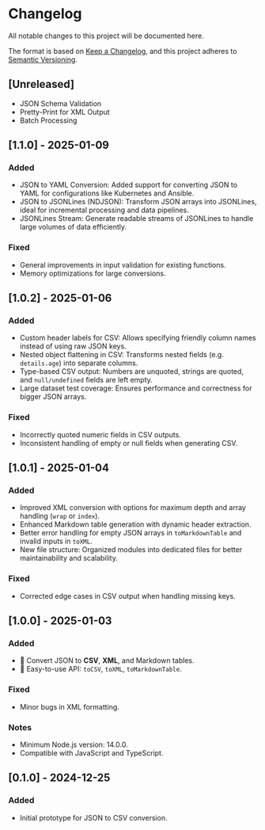 # Changelog

All notable changes to this project will be documented here.

The format is based on [Keep a Changelog](https://keepachangelog.com/), and this project adheres to [Semantic Versioning](https://semver.org/).

## [Unreleased]

- JSON Schema Validation
- Pretty-Print for XML Output
- Batch Processing

## [1.1.0] - 2025-01-09

### Added

- JSON to YAML Conversion: Added support for converting JSON to YAML for configurations like Kubernetes and Ansible.
- JSON to JSONLines (NDJSON): Transform JSON arrays into JSONLines, ideal for incremental processing and data pipelines.
- JSONLines Stream: Generate readable streams of JSONLines to handle large volumes of data efficiently.

### Fixed

- General improvements in input validation for existing functions.
- Memory optimizations for large conversions.

## [1.0.2] - 2025-01-06

### Added

- Custom header labels for CSV: Allows specifying friendly column names instead of using raw JSON keys.
- Nested object flattening in CSV: Transforms nested fields (e.g. `details.age`) into separate columns.
- Type-based CSV output: Numbers are unquoted, strings are quoted, and `null/undefined` fields are left empty.
- Large dataset test coverage: Ensures performance and correctness for bigger JSON arrays.

### Fixed

- Incorrectly quoted numeric fields in CSV outputs.
- Inconsistent handling of empty or null fields when generating CSV.

## [1.0.1] - 2025-01-04

### Added

- Improved XML conversion with options for maximum depth and array handling (`wrap` or `index`).
- Enhanced Markdown table generation with dynamic header extraction.
- Better error handling for empty JSON arrays in `toMarkdownTable` and invalid inputs in `toXML`.
- New file structure: Organized modules into dedicated files for better maintainability and scalability.

### Fixed

- Corrected edge cases in CSV output when handling missing keys.

## [1.0.0] - 2025-01-03

### Added

- 🚀 Convert JSON to **CSV**, **XML**, and Markdown tables.
- 📄 Easy-to-use API: `toCSV`, `toXML`, `toMarkdownTable`.

### Fixed

- Minor bugs in XML formatting.

### Notes

- Minimum Node.js version: 14.0.0.
- Compatible with JavaScript and TypeScript.

## [0.1.0] - 2024-12-25

### Added

- Initial prototype for JSON to CSV conversion.

